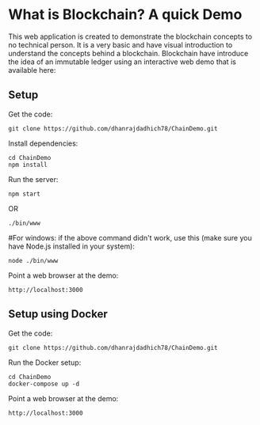 # What is Blockchain? A quick Demo
This  web application is created to demonstrate the blockchain concepts to no technical person.
It is a very basic and have visual introduction to understand the concepts behind a blockchain.
Blockchain have introduce the idea of an immutable ledger using an interactive web demo that is available here:


## Setup
Get the code:

```
git clone https://github.com/dhanrajdadhich78/ChainDemo.git
```

Install dependencies:

```
cd ChainDemo
npm install
```
Run the server:

```
npm start
```

OR

```
./bin/www
```
#For windows: if the above command didn't work, use this (make sure you have Node.js installed in your system):
```
node ./bin/www
```

Point a web browser at the demo:

```
http://localhost:3000
```

## Setup using Docker

Get the code:

```
git clone https://github.com/dhanrajdadhich78/ChainDemo.git
```

Run the Docker setup:

```
cd ChainDemo
docker-compose up -d
```

Point a web browser at the demo:

```
http://localhost:3000
```

